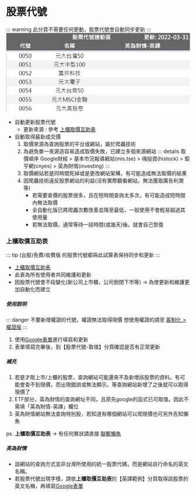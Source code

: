 # 股票代號

 ::: warning 此分頁不需要任何更動，股票代號會自動同步更新
 :::
 ![](../../.vuepress/public/images/基本功能_股票代號.jpg)

 - 自動更新股票代號
   - 更新來源 : 參考 [上櫃取價互助表](#上櫃取價互助表)
 - 自動取得最新成交價
   1. 取價來源為查詢股票的平台或網站，屬於爬蟲技術
   2. 為避免單一來源造容易造成取價失敗，已建立多個來源網站
      ::: details 取價順序
      Google財經 > 基本市況報導網站(mis.tse) > 嗨投資(histock) > 鉅亨網(cnyes) > 英為財情(investing)
      :::
   3. 取價網站若是同時間死掉或是更改網站架構，有可能造成無法取價的結果
   4. 因爬蟲技術違反股票網站的利益(沒有實際觀看網站，無法獲取廣告利潤等)
      - 若需要查價的股票很多，且在短時間查詢太多次，有可能造成短時間內無法取價
      - 全自動化版已將爬蟲次數改善並降至最低，一般使用不會輕易超過其使用量
      - 若無法取價，通常等待一段時間(或幾天)後。就會自己恢復

### 上櫃取價互助表

 ::: tip (台股)免費/收費版 的股票代號都與此試算表保持同步和更新
 :::
 - [上櫃取價互助表](https://docs.google.com/spreadsheets/d/1gPp3MOwiIpfs5FVDnLXIq2b9UizYjbkPCSAjnlkzVdQ)
 - 此表為所有使用者共同維護和更新
 - 因股票代號會不段變化(新公司上市櫃，公司倒閉下市等) → 為使更新和維護更加自動化而建立

##### 使用說明

 ::: danger 不要新增權證的代號，權證無法取得現價
 想使用權證的請至 [客制化 > 權證版](../Version/客製化.md#台股權證版)
 :::

 1. 使用[Google表單](https://forms.gle/jJdaWMeouEQJyAvy8)進行填寫和更新
 2. 表單填寫完畢後，到【股票代號-取值】分頁確認是否有正常更新

##### 補充						
 1. 若是才剛上市/上櫃的股票，查詢網站可能還來不及新增該股票的資料。有可能會查不到現價，而出現錯誤或無法顯示。等查詢網站新增了之後就可以取得現價了	
 2. ETF部分，英為財情的查詢網址不同，且原先google的函式已可取值。因此不需填「英為財情-英譯」欄位
 3. 英為財情網站無法查詢特別股，若知道有哪個網站可以爬現價也可另外告知懶魚

 ps. **上櫃取價互助表** → 有任何異狀請直接 [聯繫懶魚](../../Contact.md#聯繫懶魚)

##### 英為財情
 
- 該網站的查詢方式並非台灣所使用的統一股票代碼，而是網站自行命名的英文名稱。
- 若股票代號出現<Badge text="請輸入英譯" vertical="middle"/>字樣，請依**上櫃取價互助表**的【英譯範例】分頁取得該股票的英文名稱，再填寫[Google表單](https://forms.gle/jJdaWMeouEQJyAvy8)